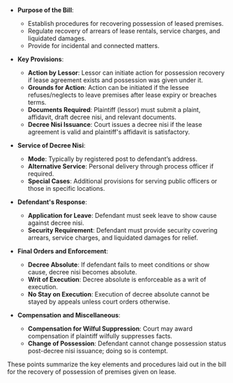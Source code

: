 - **Purpose of the Bill**:
  - Establish procedures for recovering possession of leased premises.
  - Regulate recovery of arrears of lease rentals, service charges, and liquidated damages.
  - Provide for incidental and connected matters.

- **Key Provisions**:
  - **Action by Lessor**: Lessor can initiate action for possession recovery if lease agreement exists and possession was given under it.
  - **Grounds for Action**: Action can be initiated if the lessee refuses/neglects to leave premises after lease expiry or breaches terms.
  - **Documents Required**: Plaintiff (lessor) must submit a plaint, affidavit, draft decree nisi, and relevant documents.
  - **Decree Nisi Issuance**: Court issues a decree nisi if the lease agreement is valid and plaintiff's affidavit is satisfactory.
    
- **Service of Decree Nisi**:
  - **Mode**: Typically by registered post to defendant’s address.
  - **Alternative Service**: Personal delivery through process officer if required.
  - **Special Cases**: Additional provisions for serving public officers or those in specific locations.

- **Defendant's Response**:
  - **Application for Leave**: Defendant must seek leave to show cause against decree nisi.
  - **Security Requirement**: Defendant must provide security covering arrears, service charges, and liquidated damages for relief.

- **Final Orders and Enforcement**:
  - **Decree Absolute**: If defendant fails to meet conditions or show cause, decree nisi becomes absolute.
  - **Writ of Execution**: Decree absolute is enforceable as a writ of execution.
  - **No Stay on Execution**: Execution of decree absolute cannot be stayed by appeals unless court orders otherwise.

- **Compensation and Miscellaneous**:
  - **Compensation for Wilful Suppression**: Court may award compensation if plaintiff wilfully suppresses facts.
  - **Change of Possession**: Defendant cannot change possession status post-decree nisi issuance; doing so is contempt.

These points summarize the key elements and procedures laid out in the bill for the recovery of possession of premises given on lease.